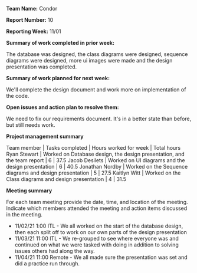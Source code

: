 **Team Name:** Condor

**Report Number:** 10

**Reporting Week:** 11/01

**Summary of work completed in prior week:**

The database was designed, the class diagrams were designed, sequence diagrams were designed, more ui images were made and the design presentation was completed.

**Summary of work planned for next week:**

We'll complete the design document and work more on implementation of the code.

**Open issues and action plan to resolve them:**

We need to fix our requirements document. It's in a better state than before, but still needs work.

**Project management summary**

Team member | Tasks completed | Hours worked for week | Total hours
Ryan Stewart | Worked on Database design, the design presentation, and the team report | 6 | 37.5
Jacob Desilets | Worked on UI diagrams and the design presentation | 6 | 40.5 
Jonathan Nordby | Worked on the Sequence diagrams and design presentation | 5 | 27.5 
Kaitlyn Witt | Worked on the Class diagrams and design presentation | 4 | 31.5

**Meeting summary**

For each team meeting provide the date, time, and location of the meeting. Indicate which members attended the meeting and action items discussed in the meeting.

* 11/02/21 1:00 ITL - We all worked on the start of the database design, then each split off to work on our own parts of the design presentation
* 11/03/21 11:00 ITL - We re-grouped to see where everyone was and continued on what we were tasked with doing in addition to solving issues others had along the way.
* 11/04/21 11:00 Remote - We all made sure the presentation was set and did a practice run through.
